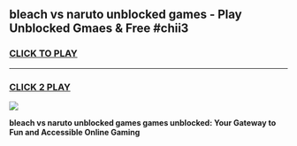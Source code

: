
## bleach vs naruto unblocked games - Play Unblocked Gmaes & Free #chii3
<h3>
<a href="https://premium.freeplayer.one?title=bleach_vs_naruto_unblocked_games&ref=03M">CLICK TO PLAY</a></h3>
<hr>

<h3>
<a href="https://premium.freeplayer.one?title=bleach_vs_naruto_unblocked_games&ref=03M">CLICK 2 PLAY</a>
  
</h3>

<a href="https://premium.freeplayer.one?title=bleach_vs_naruto_unblocked_games&ref=03M"><img src="https://clearcache.store/games.png"></a>


**bleach vs naruto unblocked games games unblocked: Your Gateway to Fun and Accessible Online Gaming**
